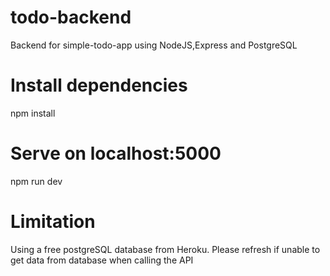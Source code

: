 # todo-backend
Backend for simple-todo-app using NodeJS,Express and PostgreSQL

# Install dependencies
npm install

# Serve on localhost:5000
npm run dev

# Limitation
Using a free postgreSQL database from Heroku. Please refresh if unable to get data from database when calling the API
